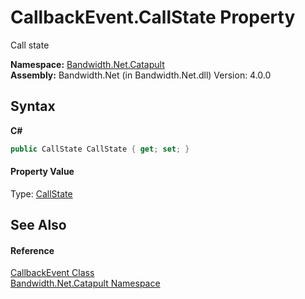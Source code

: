 ﻿# CallbackEvent.CallState Property 
 

Call state

**Namespace:**&nbsp;<a href ="N_Bandwidth_Net_Catapult.md">Bandwidth.Net.Catapult</a><br />**Assembly:**&nbsp;Bandwidth.Net (in Bandwidth.Net.dll) Version: 4.0.0

## Syntax

**C#**<br />
``` C#
public CallState CallState { get; set; }
```


#### Property Value
Type: <a href ="T_Bandwidth_Net_Catapult_CallState.md">CallState</a>

## See Also


#### Reference
<a href ="T_Bandwidth_Net_Catapult_CallbackEvent.md">CallbackEvent Class</a><br /><a href ="N_Bandwidth_Net_Catapult.md">Bandwidth.Net.Catapult Namespace</a><br />